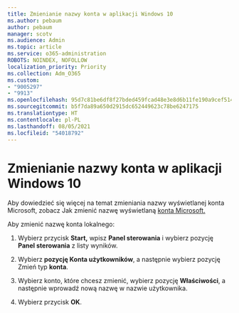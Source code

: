 ```yaml
---
title: Zmienianie nazwy konta w aplikacji Windows 10
ms.author: pebaum
author: pebaum
manager: scotv
ms.audience: Admin
ms.topic: article
ms.service: o365-administration
ROBOTS: NOINDEX, NOFOLLOW
localization_priority: Priority
ms.collection: Adm_O365
ms.custom:
- "9005297"
- "9913"
ms.openlocfilehash: 95d7c81be6df8f27bded459fcad48e3e8d6b11fe190a9cef514fee1ba8e93cb4
ms.sourcegitcommit: b5f7da89a650d2915dc652449623c78be6247175
ms.translationtype: HT
ms.contentlocale: pl-PL
ms.lasthandoff: 08/05/2021
ms.locfileid: "54018792"
---
```

# <a name="change-account-name-in-windows-10"></a>Zmienianie nazwy konta w aplikacji Windows 10

Aby dowiedzieć się więcej na temat zmieniania nazwy wyświetlanej konta Microsoft, zobacz Jak zmienić nazwę wyświetlaną [konta Microsoft.](https://support.microsoft.com/account-billing/how-to-change-your-microsoft-account-display-name-917b1d70-5915-d04e-243a-a618f96ef1d5)

Aby zmienić nazwę konta lokalnego:

1. Wybierz przycisk **Start,** wpisz **Panel sterowania** i wybierz pozycję **Panel sterowania** z listy wyników.

1. Wybierz **pozycję Konta użytkowników**, a następnie wybierz pozycję Zmień typ **konta**.

1. Wybierz konto, które chcesz zmienić, wybierz pozycję **Właściwości**, a następnie wprowadź nową nazwę w nazwie użytkownika.

1. Wybierz przycisk **OK**.
